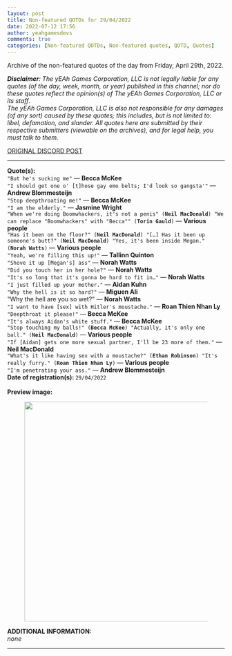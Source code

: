 ```yaml
---
layout: post
title: Non-featured QOTDs for 29/04/2022
date: 2022-07-12 17:56
author: yeahgamesdevs
comments: true
categories: [Non-featured QOTDs, Non-featured quotes, QOTD, Quotes]
---
```

<!-- wp:paragraph -->
<p>Archive of the non-featured quotes of the day from Friday, April 29th, 2022. </p>
<!-- /wp:paragraph -->

<!-- wp:paragraph -->
<p><em><strong>Disclaimer</strong>: The yEAh Games Corporation, LLC is not legally liable for any quotes (of the day, week, month, or year) published in this channel; nor do these quotes reflect the opinion(s) of The yEAh Games Corporation, LLC or its staff</em>.<br><em>The yEAh Games Corporation, LLC is also not responsible for any damages (of any sort) caused by these quotes; this includes, but is not limited to: libel, defamation, and slander. All quotes here are submitted by their respective submitters (viewable on the archives), and for legal help, you must talk to them.</em><br><a href="https://cdn.discordapp.com/attachments/958100064079839303/964566123628609628/unknown.png"></a></p>
<!-- /wp:paragraph -->

<!-- wp:buttons {"layout":{"type":"flex","justifyContent":"left"}} -->
<div class="wp-block-buttons"><!-- wp:button {"textColor":"vivid-cyan-blue","align":"center","style":{"border":{"radius":"18px"}},"className":"is-style-fill"} -->
<div class="wp-block-button aligncenter is-style-fill"><a class="wp-block-button__link has-vivid-cyan-blue-color has-text-color wp-element-button" href="https://discord.com/channels/887052880782176266/958100064079839303/969697717074927737" style="border-radius:18px;">ORIGINAL DISCORD POST</a></div>
<!-- /wp:button --></div>
<!-- /wp:buttons -->

<!-- wp:separator {"align":"center","className":"is-style-wide"} -->
<hr class="wp-block-separator aligncenter has-alpha-channel-opacity is-style-wide" />
<!-- /wp:separator -->

<!-- wp:paragraph -->
<p><strong>Quote(s): </strong><br><code>"But he's sucking me"</code> — <strong>Becca McKee</strong><br><code>"I should get one o' [t]hose gay emo belts; I'd look so gangsta'"</code> — <strong>Andrew Blommesteijn</strong><br><code>"Stop deepthroating me!"</code> — <strong>Becca McKee</strong><br><code>"I am the elderly."</code> — <strong>Jasmine Wright</strong><br><code>"When we're doing Boomwhackers, it's not a penis" (<strong>Neil MacDonald</strong>) "We can replace "Boomwhackers" with "Becca"" (<strong>Torin Gauld</strong>)</code> — <strong>Various people</strong><br><code>"Has it been on the floor?" (<strong>Neil MacDonald</strong>) "[…] Has it been up someone's butt?" (<strong>Neil MacDonald</strong>) "Yes, it's been inside Megan." (<strong>Norah Watts</strong>)</code> — <strong>Various people</strong><br><code>"Yeah, we're filling this up!"</code> — <strong>Tallinn Quinton</strong><br><code>"Shove it up [Megan's] ass"</code> —<em> </em><strong>Norah Watts<em> </em></strong><br><code>"Did you touch her in her hole?"</code> — <strong>Norah Watt<em>s </em></strong><br><code>"It's so long that it's gonna be hard to fit in…"</code> — <strong>Norah Watts </strong><br><code>"I just filled up your mother."</code> — <strong>Aidan Kuhn </strong><br><code>"Why the hell is it so hard?"</code> — <strong>Miguen Ali </strong><br>"Why the hell are you so wet?" — <strong>Norah Watts </strong><br><code>"I want to have [sex] with Hitler's moustache."</code> — <strong>Roan Thien Nhan Ly </strong><br><code>"Deepthroat it please!"</code> — <strong>Becca McKee </strong><br><code>"It's always Aidan's white stuff."</code> — <strong>Becca McKee </strong><br><code>"Stop touching my balls!" (<strong>Becca McKee</strong>) "Actually, it's only one ball." (<strong>Neil MacDonald</strong>)</code> — <strong>Various people</strong> <br><code>"If [Aidan] gets one more sexual partner, I'll be 23 more of them."</code> — <strong>Neil MacDonald</strong> <br><code>"What's it like having sex with a moustache?" (<strong>Ethan Robinson</strong>) "It's really furry." (<strong>Roan Thien Nhan Ly</strong>)</code> — <strong>Various people</strong> <br><code>"I'm penetrating your ass."</code> — <strong>Andrew Blommesteijn</strong><br><strong>Date of registration(s): </strong><code>29/04/2022</code> <code><br></code><br><strong>Preview image:</strong></p>
<!-- /wp:paragraph -->

<!-- wp:image {"id":798,"width":509,"height":509,"sizeSlug":"large","linkDestination":"none"} -->
<figure class="wp-block-image size-large is-resized"><img src="https://yeaharchives.files.wordpress.com/2022/07/screen-shot-2022-07-12-at-5.44.21-pm.png?w=894" alt="" class="wp-image-798" width="509" height="509" /></figure>
<!-- /wp:image -->

<!-- wp:paragraph -->
<p><strong>ADDITIONAL INFORMATION:</strong><br><em>none</em></p>
<!-- /wp:paragraph -->

<!-- wp:separator {"className":"is-style-wide"} -->
<hr class="wp-block-separator has-alpha-channel-opacity is-style-wide" />
<!-- /wp:separator -->
